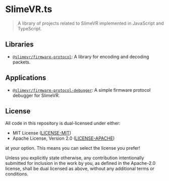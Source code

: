 # SlimeVR.ts

> A library of projects related to SlimeVR implemented in JavaScript and TypeScript.

## Libraries

- [`@slimevr/firmware-protocol`](): A library for encoding and decoding packets.

## Applications

- [`@slimevr/firmware-protocol-debugger`](): A simple firmware protocol debugger for SlimeVR.

## License

All code in this repository is dual-licensed under either:

- MIT License ([LICENSE-MIT](LICENSE-MIT))
- Apache License, Version 2.0 ([LICENSE-APACHE](LICENSE-APACHE))

at your option. This means you can select the license you prefer!

Unless you explicitly state otherwise, any contribution intentionally submitted for inclusion in the work by you, as defined in the Apache-2.0 license, shall be dual licensed as above, without any additional terms or conditions.
